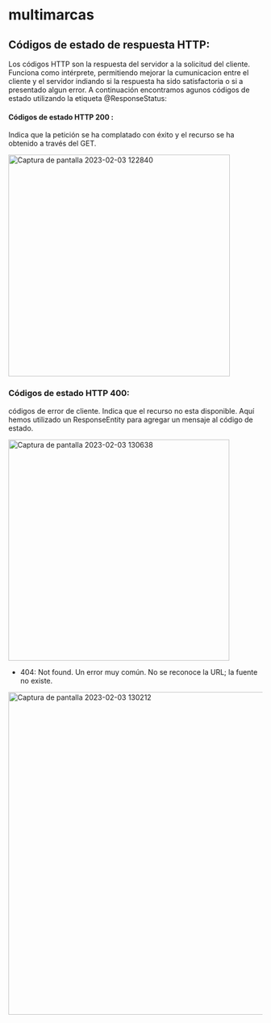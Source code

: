 # multimarcas

## Códigos de estado de respuesta HTTP: 

Los códigos HTTP son la respuesta del servidor a la solicitud del cliente. Funciona como intérprete, permitiendo mejorar la cumunicacion entre el cliente y el servidor indiando si la respuesta ha sido satisfactoria o si a presentado algun error.
A continuación encontramos agunos códigos de estado utilizando la etiqueta @ResponseStatus:

#### Códigos de estado HTTP 200 :

Indica que la petición se ha complatado con éxito y el recurso se ha obtenido a través del GET.

<img width="439" alt="Captura de pantalla 2023-02-03 122840" src="https://user-images.githubusercontent.com/88153157/216684469-2b2fb83c-3cca-4c4b-b43c-735a306fb3cf.png">

### Códigos de estado HTTP 400: 

códigos de error de cliente. Indica que el recurso no esta disponible. Aquí hemos utilizado un ResponseEntity para agregar un mensaje al código de estado.


<img width="438" alt="Captura de pantalla 2023-02-03 130638" src="https://user-images.githubusercontent.com/88153157/216686922-e1573799-d628-42fa-a985-bb0f57a69526.png">

- 404: Not found. Un error muy común. No se reconoce la URL; la fuente no existe.

<img width="639" alt="Captura de pantalla 2023-02-03 130212" src="https://user-images.githubusercontent.com/88153157/216687584-dc7d18c3-4fec-4ecf-b4ef-b785f6368465.png">
